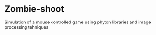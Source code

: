 # Zombie-shoot
Simulation of a mouse controlled game using phyton libraries and image processing tehniques
